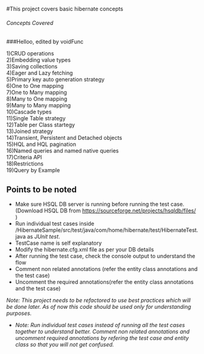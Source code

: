 #This project covers basic hibernate concepts

###### Concepts Covered


###Helloo, edited by voidFunc


1)CRUD operations  
2)Embedding value types  
3)Saving collections    
4)Eager and Lazy fetching  
5)Primary key auto generation strategy  
6)One to One mapping    
7)One to Many mapping     
8)Many to One mapping    
9)Many to Many mapping  
10)Cascade types  
11)Single Table strategy     
12)Table per Class startegy  
13)Joined strategy    
14)Transient, Persistent and Detached objects   
15)HQL and HQL pagination  
16)Named queries and named native queries    
17)Criteria API  
18)Restrictions  
19)Query by Example  


## Points to be noted

* Make sure HSQL DB server is running before running the test case. (Download HSQL DB from https://sourceforge.net/projects/hsqldb/files/ )
* Run individual test cases inside /HibernateSample/src/test/java/com/home/hibernate/test/HibernateTest.java as *JUnit test*.  
* TestCase name is self explanatory  
* Modify the hibernate.cfg.xml file as per your DB details  
* After running the test case, check the console output to understand the flow  
* Comment non related annotations (refer the entity class annotations and the test case)
* Uncomment the required annotations(refer the entity class annotations and the test case)

*Note: This project needs to be refactored to use best practices which will be done later. As of now this code should be used only for understanding purposes.*




* *Note: Run individual test cases instead of running all the test cases together to understand better. Comment non related annotations and uncomment required annotations by refering the test case and entity class so that you will not get confused.*  
 

 

